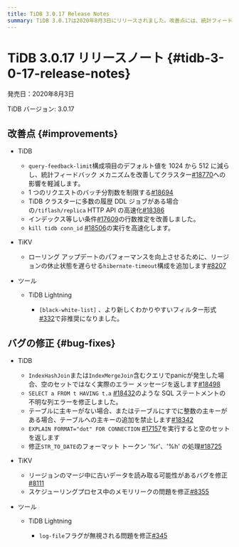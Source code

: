 ```yaml
---
title: TiDB 3.0.17 Release Notes
summary: TiDB 3.0.17は2020年8月3日にリリースされました。改善点には、統計フィードバックメカニズムの改善やクエリのバッチ分割数の制限などが含まれます。バグの修正には、クエリでのpanic発生時のエラーメッセージの返却やテーブルへの主キーの追加の禁止などがあります。TiKVの改善点には、リージョンの休止状態を遅らせる構成の追加が含まれます。TiDB Lightningの修正には、ログファイルフラグが無視される問題の修正が含まれます。
---
```


# TiDB 3.0.17 リリースノート {#tidb-3-0-17-release-notes}

発売日：2020年8月3日

TiDB バージョン: 3.0.17

## 改善点 {#improvements}

-   TiDB

    -   `query-feedback-limit`構成項目のデフォルト値を 1024 から 512 に減らし、統計フィードバック メカニズムを改善してクラスター[#18770](https://github.com/pingcap/tidb/pull/18770)への影響を軽減します。
    -   1 つのリクエストのバッチ分割数を制限する[#18694](https://github.com/pingcap/tidb/pull/18694)
    -   TiDB クラスターに多数の履歴 DDL ジョブがある場合の`/tiflash/replica` HTTP API の高速化[#18386](https://github.com/pingcap/tidb/pull/18386)
    -   インデックス等しい条件[#17609](https://github.com/pingcap/tidb/pull/17609)の行数推定を改善しました。
    -   `kill tidb conn_id` [#18506](https://github.com/pingcap/tidb/pull/18506)の実行を高速化します。

-   TiKV

    -   ローリング アップデートのパフォーマンスを向上させるために、リージョンの休止状態を遅らせる`hibernate-timeout`構成を追加します[#8207](https://github.com/tikv/tikv/pull/8207)

-   ツール

    -   TiDB Lightning

        -   `[black-white-list]` 、より新しくわかりやすいフィルター形式[#332](https://github.com/pingcap/tidb-lightning/pull/332)で非推奨になりました。

## バグの修正 {#bug-fixes}

-   TiDB

    -   `IndexHashJoin`または`IndexMergeJoin`含むクエリでpanicが発生した場合、空のセットではなく実際のエラー メッセージを返します[#18498](https://github.com/pingcap/tidb/pull/18498)
    -   `SELECT a FROM t HAVING t.a` [#18432](https://github.com/pingcap/tidb/pull/18432)のような SQL ステートメントの不明な列エラーを修正しました。
    -   テーブルに主キーがない場合、またはテーブルにすでに整数の主キーがある場合、テーブルへの主キーの追加を禁止します[#18342](https://github.com/pingcap/tidb/pull/18342)
    -   `EXPLAIN FORMAT="dot" FOR CONNECTION` [#17157](https://github.com/pingcap/tidb/pull/17157)を実行すると空のセットを返します
    -   修正`STR_TO_DATE`のフォーマット トークン &#39;%r&#39;、&#39;%h&#39; の処理[#18725](https://github.com/pingcap/tidb/pull/18725)

-   TiKV

    -   リージョンのマージ中に古いデータを読み取る可能性があるバグを修正[#8111](https://github.com/tikv/tikv/pull/8111)
    -   スケジューリングプロセス中のメモリリークの問題を修正[#8355](https://github.com/tikv/tikv/pull/8355)

-   ツール

    -   TiDB Lightning

        -   `log-file`フラグが無視される問題を修正[#345](https://github.com/pingcap/tidb-lightning/pull/345)

